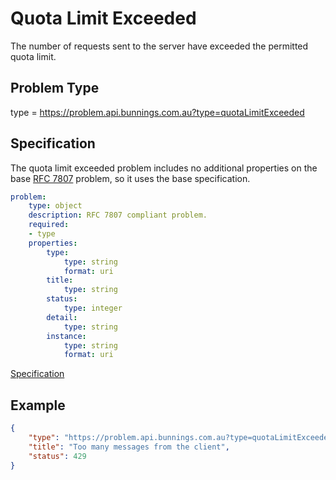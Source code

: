 # Quota Limit Exceeded 

The number of requests sent to the server have exceeded the permitted quota limit. 

## Problem Type

type = https://problem.api.bunnings.com.au?type=quotaLimitExceeded

## Specification

The quota limit exceeded problem includes no additional properties on the base [RFC 7807](https://tools.ietf.org/html/rfc7807) problem, so it uses the base specification.

```yaml
problem:
    type: object
    description: RFC 7807 compliant problem.
    required:
    - type
    properties:
        type:
            type: string
            format: uri
        title:
            type: string
        status:
            type: integer
        detail:
            type: string
        instance:
            type: string
            format: uri
```
[Specification](./problem.yaml)

## Example

```json
{
    "type": "https://problem.api.bunnings.com.au?type=quotaLimitExceeded",
    "title": "Too many messages from the client",
    "status": 429
}
```